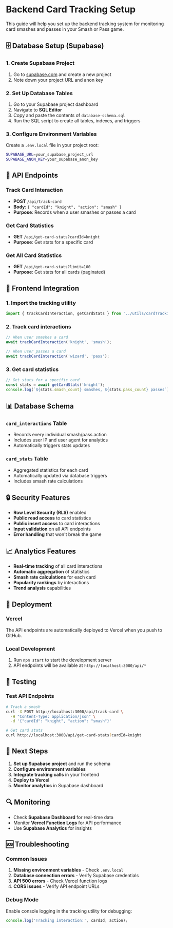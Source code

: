 # Backend Card Tracking Setup

This guide will help you set up the backend tracking system for monitoring card smashes and passes in your Smash or Pass game.

## 🗄️ Database Setup (Supabase)

### 1. Create Supabase Project
1. Go to [supabase.com](https://supabase.com) and create a new project
2. Note down your project URL and anon key

### 2. Set Up Database Tables
1. Go to your Supabase project dashboard
2. Navigate to **SQL Editor**
3. Copy and paste the contents of `database-schema.sql`
4. Run the SQL script to create all tables, indexes, and triggers

### 3. Configure Environment Variables
Create a `.env.local` file in your project root:

```bash
SUPABASE_URL=your_supabase_project_url
SUPABASE_ANON_KEY=your_supabase_anon_key
```

## 🚀 API Endpoints

### Track Card Interaction
- **POST** `/api/track-card`
- **Body**: `{ "cardId": "knight", "action": "smash" }`
- **Purpose**: Records when a user smashes or passes a card

### Get Card Statistics
- **GET** `/api/get-card-stats?cardId=knight`
- **Purpose**: Get stats for a specific card

### Get All Card Statistics
- **GET** `/api/get-card-stats?limit=100`
- **Purpose**: Get stats for all cards (paginated)

## 🔧 Frontend Integration

### 1. Import the tracking utility
```javascript
import { trackCardInteraction, getCardStats } from '../utils/cardTracking';
```

### 2. Track card interactions
```javascript
// When user smashes a card
await trackCardInteraction('knight', 'smash');

// When user passes a card
await trackCardInteraction('wizard', 'pass');
```

### 3. Get card statistics
```javascript
// Get stats for a specific card
const stats = await getCardStats('knight');
console.log(`${stats.smash_count} smashes, ${stats.pass_count} passes`);
```

## 📊 Database Schema

### `card_interactions` Table
- Records every individual smash/pass action
- Includes user IP and user agent for analytics
- Automatically triggers stats updates

### `card_stats` Table
- Aggregated statistics for each card
- Automatically updated via database triggers
- Includes smash rate calculations

## 🔒 Security Features

- **Row Level Security (RLS)** enabled
- **Public read access** to card statistics
- **Public insert access** to card interactions
- **Input validation** on all API endpoints
- **Error handling** that won't break the game

## 📈 Analytics Features

- **Real-time tracking** of all card interactions
- **Automatic aggregation** of statistics
- **Smash rate calculations** for each card
- **Popularity rankings** by interactions
- **Trend analysis** capabilities

## 🚀 Deployment

### Vercel
The API endpoints are automatically deployed to Vercel when you push to GitHub.

### Local Development
1. Run `npm start` to start the development server
2. API endpoints will be available at `http://localhost:3000/api/*`

## 🧪 Testing

### Test API Endpoints
```bash
# Track a smash
curl -X POST http://localhost:3000/api/track-card \
  -H "Content-Type: application/json" \
  -d '{"cardId": "knight", "action": "smash"}'

# Get card stats
curl http://localhost:3000/api/get-card-stats?cardId=knight
```

## 📝 Next Steps

1. **Set up Supabase project** and run the schema
2. **Configure environment variables**
3. **Integrate tracking calls** in your frontend
4. **Deploy to Vercel**
5. **Monitor analytics** in Supabase dashboard

## 🔍 Monitoring

- Check **Supabase Dashboard** for real-time data
- Monitor **Vercel Function Logs** for API performance
- Use **Supabase Analytics** for insights

## 🆘 Troubleshooting

### Common Issues
1. **Missing environment variables** - Check `.env.local`
2. **Database connection errors** - Verify Supabase credentials
3. **API 500 errors** - Check Vercel function logs
4. **CORS issues** - Verify API endpoint URLs

### Debug Mode
Enable console logging in the tracking utility for debugging:
```javascript
console.log('Tracking interaction:', cardId, action);
```
